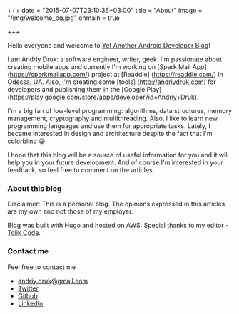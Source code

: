 +++
date = "2015-07-07T23:10:36+03:00"
title = "About"
image = "/img/welcome_bg.jpg"
onmain = true

+++

<!--<
div style="text-align:center" markdown="1">
	<img src="/img/welcome_bg.jpg" alt="my photo">
</div>
-->

Hello everyone and welcome to [Yet Another Android Developer Blog](andriydruk.com)!

<!--more-->

I am Andriy Druk: a software engineer, writer, geek. I'm passionate about creating mobile apps and currently I'm working on [Spark Mail App] (https://sparkmailapp.com/) project at [Readdle] (https://readdle.com/) in Odessa, UA. Also, I'm creating some [tools] (http://andriydruk.com) for developers and publishing them in the [Google Play] (https://play.google.com/store/apps/developer?id=Andriy+Druk).

I'm a big fan of low-level programming: algorithms, data structures, memory management, cryptography and multithreading. Also, I like to learn new programming languages and use them for appropriate tasks. Lately, I became interested in design and architecture despite the fact that I'm colorblind 😀

I hope that this blog will be a source of useful information for you and it will help you in your future development. And of course I'm interested in your feedback, so feel free to comment on the articles.

### About this blog

Disclaimer: This is a personal blog. The opinions expressed in this articles are my own and not those of my employer.

Blog was built with Hugo and hosted on AWS. Special thanks to my editor - [Tolik Code](https://github.com/tolikcode).

### Contact me
Feel free to contact me

* [andriy.druk@gmail.com](mailto:andriy.druk@gmail.com)
* [Twitter](https://twitter.com/AndriyDruk) 
* [Github](https://github.com/andriydruk)
* [LinkedIn](https://www.linkedin.com/in/andriy-druk-23147344)